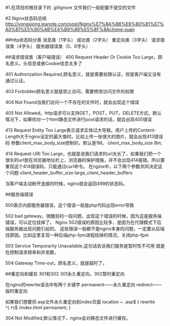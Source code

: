 
#1.在项目的根目录下的 .gitignore 文件我们一般配置不提交的文件

#2.Nginx状态码总结
http://yongxiong.leanote.com/post/Nginx%E7%8A%B6%E6%80%81%E7%A0%81%E5%90%AB%E4%B9%89%E5%8F%8Achong-xuan


##http状态码分类
消息类（1字头）
成功类（2字头）
重定向类（3字头）
请求错误类（4字头）
服务器错误类（5、6字头）

##请求错误类（客户端错误）
400 Request Header Or Cookie Too Large，顾名思义，头信息或者Cookie信息太多了 

401 Authorization Required,顾名思义，就是需要权限认证，但是客户端又没有通过认证。

403 Forbidden顾名思义就是禁止访问，需要修改访问文件的权限

404 Not Found当我们访问一个不存在的文件时，就会出现这个错误

405 Not Allowed。http请求可以支持GET，POST，PUT，DELETE方式。默认情况下，如果你对一个html静态文件进行post请求的话，就会出现405错误 

413 Request Entity Too Large表示请求实体过大导致。用户上传的Content-Length大于nginx设定的最大值时。比如上传一张很大的图片，就会出现413错误码 
参数client_max_body_size控制的，默认是1M。 client_max_body_size 8m;

414 Request-URI Too Large，也就是说我们请求的url太长了，如果我们把一个很长的url放在浏览器地址栏上，浏览器的保护措施，并不会出现414报错。所以要重现这个414错误码，只能通过curl命令。
在nginx中，以下两个参数共同决定这个问题
client_header_buffer_size
large_client_header_buffers

当客户端主动断开连接的时候，nginx就会返回499的状态码。

##服务端错误

500表示内部服务器错误，这个错误一般是php代码出现error导致


502 bad geteway，很醒目的一段问题，出现这个错误的时候，因为这是服务端错误，可以定位挂掉了。
Nginx 502错误的原因比较多，是因为在代理模式下后端服务器出现问题引起的。
这些错误一般都不是nginx本身的问题，一定要从后端找原因。比如这里复现一种后端php-fpm进程挂掉的情况，关闭php-fpm


503 Service Temporarily Unavailable,这句话告诉我们服务是暂时性不可用
就是在控制请求频率和并发数，



504 Gateway Time-out，顾名思义，就是超时了，



##重定向和缓存
301和302  301永久重定向，302暂时重定向

在nginx的rewrite语法中有两个关键字 
permanent——永久重定向 
redirect——临时重定向 

如果我们想要将.asp文件永久重定向到index页面
location ~ \.asp$ {
    rewrite ^(.*)$ /index.html permanent;
}


304 Not Modified,默认情况下，nginx会对静态文件进行缓存。



